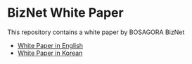 # BizNet White Paper

This repository contains a white paper by BOSAGORA BizNet

- [White Paper in English](WHITEPAPER.md)
- [White Paper in Korean](WHITEPAPER_KO.md)